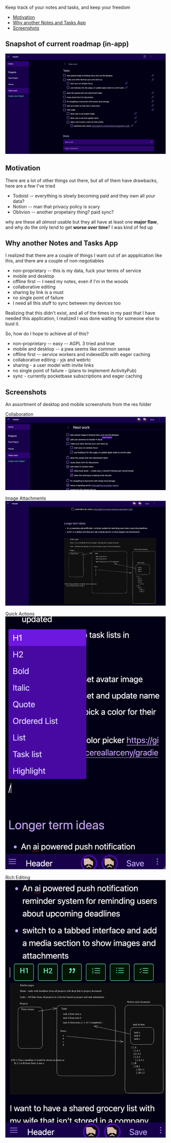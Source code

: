 Keep track of your notes and tasks, and keep your freedom

- [Motivation](#motivation)
- [Why another Notes and Tasks App](#why-another-notes-and-tasks-app)
- [Screenshots](#screenshots)

## Snapshot of current roadmap (in-app)
<img src='./res/desktop-roadmap.png' >

## Motivation
There are a lot of other things out there, but all of them have drawbacks, here are a few I've tried

- Todoist -- everything is slowly becoming paid and they own all your data?
- Notion -- man that privacy policy is scary
- Oblivion -- another propetairy thing? paid sync?

why are these all *almost* usable but they all have at least one __major flaw__, and why do the only tend to get __worse over time__?
I was kind of fed up

## Why another Notes and Tasks App
I realized that there are a couple of things I want out of an appplication like this, and there are a couple of non-negotiables
- non-proprietary -- this is my data, fuck your terms of service
- mobile and desktop
- offline first -- I need my notes, even if I'm in the woods
- collaborative editing
- sharing by link is a must
- no single point of failure
- I need all this stuff to sync between my devices too

Realizing that this didn't exist, and all of the times in my past that I have needed this application, I realized I was done waiting for someone else to buid it.

So, how do I hope to achieve all of this?
- non-proprietary -- easy -- AGPL 3 tried and true
- mobile and desktop -- a pwa seems like common sense
- offline first -- service workers and indexedDb with eager caching
- collaborative editing - yjs and webrtc
- sharing - a user model with invite links
- no single point of failure - (plans to implement ActivityPub)
- sync - currently pocketbase subscriptions and eager caching


## Screenshots
An assortment of desktop and mobile screenshots from the res folder

Collaboration
<img src='./res/collaboration.png'>

Image Attachments
<img src='./res/attachments.png'>

Quick Actions
<img src='./res/actions.png'>

Rich Editing
<img src='./res/rich-editing.png'>
